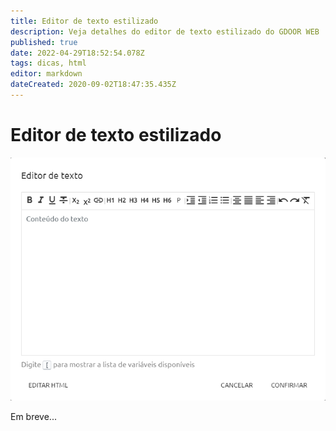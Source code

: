 ```yaml
---
title: Editor de texto estilizado
description: Veja detalhes do editor de texto estilizado do GDOOR WEB
published: true
date: 2022-04-29T18:52:54.078Z
tags: dicas, html
editor: markdown
dateCreated: 2020-09-02T18:47:35.435Z
---
```


# Editor de texto estilizado

![Editor de texto do GDOOR WEB](/dicas/editor-texto-estilizado.png)

Em breve...
